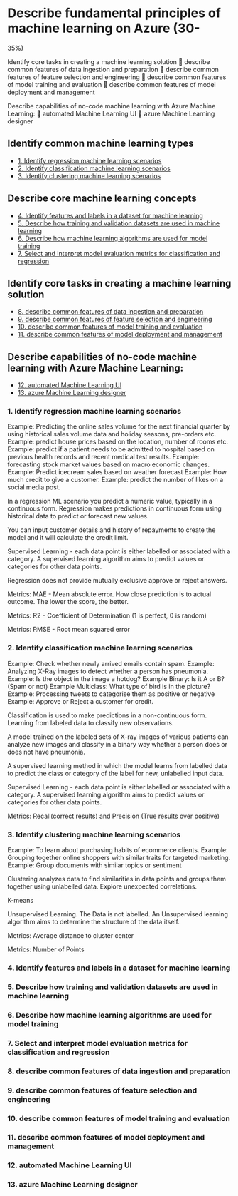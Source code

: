 # Describe fundamental principles of machine learning on Azure (30-
35%)



Identify core tasks in creating a machine learning solution
 describe common features of data ingestion and preparation
 describe common features of feature selection and engineering
 describe common features of model training and evaluation
 describe common features of model deployment and management

Describe capabilities of no-code machine learning with Azure Machine Learning:
 automated Machine Learning UI
 azure Machine Learning designer

## Identify common machine learning types
* [1. Identify regression machine learning scenarios](#1-identify-regression-machine-learning-scenarios)
* [2. Identify classification machine learning scenarios](#2-identify-classification-machine-learning-scenarios)
* [3. Identify clustering machine learning scenarios](#3-identify-clustering-machine-learning-scenarios)

## Describe core machine learning concepts
* [4. Identify features and labels in a dataset for machine learning](#4-identify-features-and-labels-in-a-dataset-for-machine-learning)
* [5. Describe how training and validation datasets are used in machine learning](#5-describe-how-training-and-validation-datasets-are-used-in-machine-learning)
* [6. Describe how machine learning algorithms are used for model training](#6-describe-how-machine-learning-algorithms-are-used-for-model-training)
* [7. Select and interpret model evaluation metrics for classification and regression](#7-select-and-interpret-model-evaluation-metrics-for-classification-and-regression)

## Identify core tasks in creating a machine learning solution
* [8. describe common features of data ingestion and preparation](#8-describe-common-features-of-data-ingestion-and-preparation)
* [9. describe common features of feature selection and engineering](#9-describe-common-features-of-feature-selection-and-engineering)
* [10. describe common features of model training and evaluation](#10-describe-common-features-of-model-training-and-evaluation)
* [11. describe common features of model deployment and management](#11-describe-common-features-of-model-deployment-and-management)

## Describe capabilities of no-code machine learning with Azure Machine Learning:
* [12. automated Machine Learning UI](#12-automated-machine-learning-ui)
* [13. azure Machine Learning designer](#13-azure-machine-learning-designer)



### 1. Identify regression machine learning scenarios
Example: Predicting the online sales volume for the next financial quarter by using historical sales volume data and holiday seasons, pre-orders etc.
Example: predict house prices based on the location, number of rooms etc.
Example: predict if a patient needs to be admitted to hospital based on previous health records and recent medical test results.
Example: forecasting stock market values based on macro economic changes.
Example: Predict icecream sales based on weather forecast
Example: How much credit to give a customer.
Example: predict the number of likes on a social media post.

In a regression ML scenario you predict a numeric value, typically in a continuous form. Regression makes predictions in continuous form using historical data to predict or forecast new values.

You can input customer details and history of repayments to create the model and it will calculate the credit limit.

Supervised Learning - each data point is either labelled or associated with a category. A supervised learning algorithm aims to predict values or categories for other data points.

Regression does not provide mutually exclusive approve or reject answers.

Metrics: MAE - Mean absolute error. How close prediction is to actual outcome. The lower the score, the better.

Metrics: R2 - Coefficient of Determination (1 is perfect, 0 is random)

Metrics: RMSE - Root mean squared error


### 2. Identify classification machine learning scenarios
Example: Check whether newly arrived emails contain spam.
Example: Analyzing X-Ray images to detect whether a person has pneumonia.
Example: Is the object in the image a hotdog?
Example Binary: Is it A or B? (Spam or not)
Example Multiclass: What type of bird is in the picture?
Example: Processing tweets to categorise them as positive or negative
Example: Approve or Reject a customer for credit.


Classification is used to make predictions in a non-continuous form. Learning from labeled data to classify new observations.

A model trained on the labeled sets of X-ray images of various patients can analyze new images and classify in a binary way whether a person does or does not have pneumonia.

A supervised learning method in which the model learns from labelled data to predict the class or category of the label for new, unlabelled input data.

Supervised Learning - each data point is either labelled or associated with a category. A supervised learning algorithm aims to predict values or categories for other data points.

Metrics: Recall(correct results) and Precision (True results over positive)

### 3. Identify clustering machine learning scenarios
Example: To learn about purchasing habits of ecommerce clients.
Example: Grouping together online shoppers with similar traits for targeted marketing.
Example: Group documents with similar topics or sentiment

Clustering analyzes data to find similarities in data points and groups them together using unlabelled data. Explore unexpected correlations.

K-means

Unsupervised Learning. The Data is not labelled. An Unsupervised learning algorithm aims to determine the structure of the data itself.

Metrics: Average distance to cluster center

Metrics: Number of Points


### 4. Identify features and labels in a dataset for machine learning

### 5. Describe how training and validation datasets are used in machine learning

### 6. Describe how machine learning algorithms are used for model training

### 7. Select and interpret model evaluation metrics for classification and regression

### 8. describe common features of data ingestion and preparation

### 9. describe common features of feature selection and engineering

### 10. describe common features of model training and evaluation

### 11. describe common features of model deployment and management

### 12. automated Machine Learning UI

### 13. azure Machine Learning designer